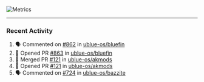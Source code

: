 ![Metrics](https://metrics.lecoq.io/KyleGospo?template=classic&base=header%2C%20activity%2C%20community%2C%20repositories%2C%20metadata&base.indepth=false&base.hireable=false&base.skip=false&config.timezone=America%2FLos_Angeles)

---
### Recent Activity
<!--START_SECTION:activity-->
1. 🗣 Commented on [#862](https://github.com/ublue-os/bluefin/issues/862#issuecomment-1918134045) in [ublue-os/bluefin](https://github.com/ublue-os/bluefin)
2. 💪 Opened PR [#863](https://github.com/ublue-os/bluefin/pull/863) in [ublue-os/bluefin](https://github.com/ublue-os/bluefin)
3. 🎉 Merged PR [#121](https://github.com/ublue-os/akmods/pull/121) in [ublue-os/akmods](https://github.com/ublue-os/akmods)
4. 💪 Opened PR [#121](https://github.com/ublue-os/akmods/pull/121) in [ublue-os/akmods](https://github.com/ublue-os/akmods)
5. 🗣 Commented on [#724](https://github.com/ublue-os/bazzite/issues/724#issuecomment-1917905855) in [ublue-os/bazzite](https://github.com/ublue-os/bazzite)
<!--END_SECTION:activity-->
